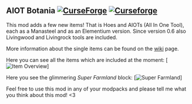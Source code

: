 ## AIOT Botania [![CurseForge](http://cf.way2muchnoise.eu/full_294815_downloads.svg)](https://www.curseforge.com/minecraft/mc-mods/aiot-botania) [![Curseforge](http://cf.way2muchnoise.eu/versions/For%20MC_294815_all.svg)](https://www.curseforge.com/minecraft/mc-mods/aiot-botania)

This mod adds a few new items! That is Hoes and AIOTs (All In One Tool), each as a Manasteel and as an Elementium version. Since version 0.6 also Livingwood and Livingrock tools are included.

More information about the single items can be found on the [wiki](https://github.com/MelanX/aiotbotania/wiki/) page.

Here you can see all the items which are included at the moment:
[![Item Overview](https://github.com/MelanX/aiotbotania/images/item_overview.png)]

Here you see the glimmering *Super Farmland* block:
[![Super Farmland](https://github.com/MelanX/aiotbotania/images/super_farmland.GIF)]

Feel free to use this mod in any of your modpacks and please tell me what you think about this mod! <3
